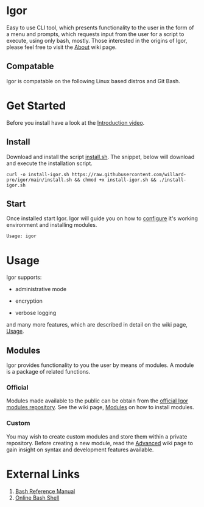 # Igor

Easy to use CLI tool, which presents functionality to the user in the form of a menu and prompts, which requests input from the user for a script to execute, using only bash, mostly.  Those interested in the origins of Igor, please feel free to visit the [About](https://github.com/willard-pro/igor/wiki) wiki page.

## Compatable

Igor is compatable on the following Linux based distros and Git Bash.

# Get Started

Before you install have a look at the [Introduction video](https://youtu.be/uFeFbcVmWIE).

## Install

Download and install the script [install.sh](https://raw.githubusercontent.com/willard-pro/igor/main/install.sh).  The snippet, below will download and execute the installation script.

```
curl -o install-igor.sh https://raw.githubusercontent.com/willard-pro/igor/main/install.sh && chmod +x install-igor.sh && ./install-igor.sh
```

## Start

Once installed start Igor. Igor will guide you on how to [configure](https://github.com/willard-pro/igor/wiki/Configuration) it's working environment and installing modules.

```
Usage: igor
```

# Usage

Igor supports:

- administrative mode

- encryption

- verbose logging

and many more features, which are described in detail on the wiki page, [Usage](https://github.com/willard-pro/igor/wiki/Usage).

## Modules

Igor provides functionality to you the user by means of modules.  A module is a package of related functions.

### Official

Modules made available to the public can be obtain from the [official Igor modules repository](https://github.com/willard-pro/igor-modules). See the wiki page, [Modules](https://github.com/willard-pro/igor/wiki/Modules) on how to install modules.

### Custom

You may wish to create custom modules and store them within a private repository.  Before creating a new module, read the [Advanced](https://github.com/willard-pro/igor/wiki/Advanced) wiki page to gain insight on syntax and development features available.

# External Links

1. [Bash Reference Manual](https://www.gnu.org/software/bash/manual/html_node/index.html#SEC_Contents)
2. [Online Bash Shell](https://www.onlinegdb.com/online_bash_shell)

